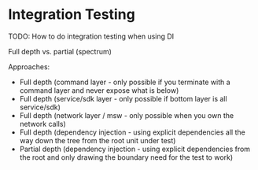 # Integration Testing

TODO: How to do integration testing when using DI

Full depth vs. partial (spectrum)

Approaches:

- Full depth (command layer - only possible if you terminate with a command layer and never expose what is below)
- Full depth (service/sdk layer - only possible if bottom layer is all service/sdk)
- Full depth (network layer / msw - only possible when you own the network calls)
- Full depth (dependency injection - using explicit dependencies all the way down the tree from the root unit under test)
- Partial depth (dependency injection - using explicit dependencies from the root and only drawing the boundary need for the test to work)
